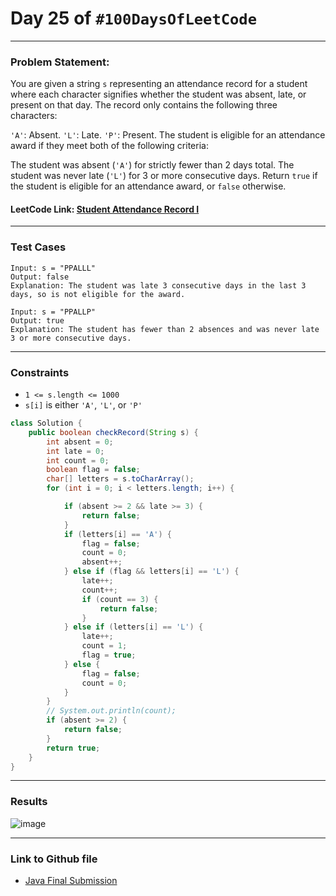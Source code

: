 # Day 25 of `#100DaysOfLeetCode`

___
### Problem Statement:  
You are given a string `s` representing an attendance record for a student where each character signifies whether the student was absent, late, or present on that day. The record only contains the following three characters:

`'A'`: Absent.
`'L'`: Late.
`'P'`: Present.
The student is eligible for an attendance award if they meet both of the following criteria:

The student was absent (`'A'`) for strictly fewer than 2 days total.
The student was never late (`'L'`) for 3 or more consecutive days.
Return `true` if the student is eligible for an attendance award, or `false` otherwise.


#### LeetCode Link: [Student Attendance Record I](https://leetcode.com/problems/student-attendance-record-i/description/)
___


### Test Cases
```
Input: s = "PPALLL"
Output: false
Explanation: The student was late 3 consecutive days in the last 3 days, so is not eligible for the award.
```
```
Input: s = "PPALLP"
Output: true
Explanation: The student has fewer than 2 absences and was never late 3 or more consecutive days.
```
___

### Constraints 
* `1 <= s.length <= 1000`
* `s[i]` is either `'A'`, `'L'`, or `'P'`

```java
class Solution {
    public boolean checkRecord(String s) {
        int absent = 0;
        int late = 0;
        int count = 0;
        boolean flag = false;
        char[] letters = s.toCharArray();
        for (int i = 0; i < letters.length; i++) {

            if (absent >= 2 && late >= 3) {
                return false;
            }
            if (letters[i] == 'A') {
                flag = false;
                count = 0;
                absent++;
            } else if (flag && letters[i] == 'L') {
                late++;
                count++;
                if (count == 3) {
                    return false;
                }
            } else if (letters[i] == 'L') {
                late++;
                count = 1;
                flag = true;
            } else {
                flag = false;
                count = 0;
            }
        }
        // System.out.println(count);
        if (absent >= 2) {
            return false;
        }
        return true;
    }
}
```
___
### Results  
![image](https://user-images.githubusercontent.com/31382363/204895376-a7dc83a7-2268-40a0-b6f6-6a1ff5315e88.png)

___

### Link to Github file  
* [Java Final Submission](https://github.com/studentdevelops/100DaysOfLeetCode/blob/2b2181a93a1c510edefe42c1ff8d5a6e8dbb4a53/Day25_Student_Attendance/code.java)
